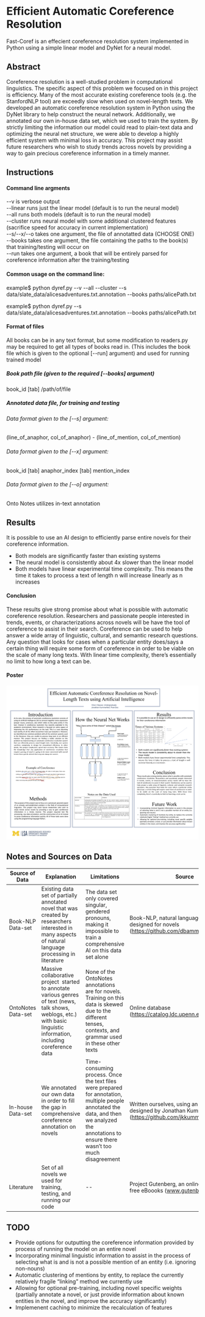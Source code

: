 # Efficient Automatic Coreference Resolution

Fast-Coref is an effecient coreference resolution system implemented in Python using a simple linear model and DyNet for a neural model.

## Abstract 

Coreference resolution is a well-studied problem in computational linguistics. The specific aspect of this problem we focused on in this project is efficiency. Many of the most accurate existing coreference tools (e.g. the StanfordNLP tool) are exceedly slow when used on novel-length texts. We developed an automatic coreference resolution system in Python using the DyNet library to help construct the neural network. Additionally, we annotated our own in-house data set, which we used to train the system. By strictly limiting the information our model could read to plain-text data and optimizing the neural net structure, we were able to develop a highly efficient system with minimal loss in accuracy. This project may assist future researchers who wish to study trends across novels by providing a way to gain precious coreference information in a timely manner. 

## Instructions 

#### Command line argments 

--v         is verbose output  
--linear    runs just the linear model (default is to run the neural model)  
--all       runs both models (default is to run the neural model)  
--cluster   runs neural model with some additional clustered features (sacrifice speed for accuracy in current implementation)  
--s/--x/--o takes one argument, the file of annotatted data (CHOOSE ONE)         
--books     takes one argument, the file containing the paths to the book(s) that training/testing will occur on  
--run       takes one argument, a book that will be entirely parsed for coreference information after the training/testing  

#### Common usage on the command line: 

example$ python dyref.py --v --all --cluster --s data/slate_data/alicesadventures.txt.annotation --books paths/alicePath.txt  
  
example$ python dyref.py --s data/slate_data/alicesadventures.txt.annotation --books paths/alicePath.txt

#### Format of files

All books can be in any text format, but some modification to readers.py may be required to get all types of books read in. (This includes the book file which is given to the optional [--run] argument) and used for running trained model 

##### Book path file (given to the required [--books] argument)
book_id [tab] /path/of/file

##### Annotated data file, for training and testing
###### Data format given to the [--s] argument:
(line_of_anaphor, col_of_anaphor) - (line_of_mention, col_of_mention)

###### Data format given to the [--x] argument:
book_id [tab] anaphor_index [tab] mention_index

###### Data format given to the [--o] argument:
Onto Notes utilizes in-text annotation


## Results

It is possible to use an AI design to efficiently parse entire novels for their coreference information.

+ Both models are significantly faster than existing systems
+ The neural model is consistently about 4x slower than the linear model
+ Both models have linear experimental time complexity. This means the time it takes to process a text of length n will increase linearly as n increases

#### Conclusion

These results give strong promise about what is possible with automatic coreference resolution. Researchers and passionate people interested in trends, events, or characterizations across novels will be have the tool of coreference to assist in their search. Coreference can be used to help answer a wide array of linguistic, cultural, and semantic research questions. Any question that looks for cases when a particular entity does/says a certain thing will require some form of coreference in order to be viable on the scale of many long texts. With linear time complexity, there’s essentially no limit to how long a text can be.

#### Poster 
![alt text](symposium_poster.png)

## Notes and Sources on Data

| Source of Data | Explanation | Limitations | Source |
|----------------|-------------|-------------|--------|
| Book-NLP Data-set| Existing data set of partially annotated novel that was created by researchers interested in many aspects of natural language processing in literature   | The data set only covered singular, gendered pronouns, making it impossible to train a comprehensive AI on this data set alone | Book-NLP, natural language processor designed for novels (https://github.com/dbamman/book-nlp) |
| OntoNotes Data-set     | Massive collaborative project  started to annotate various genres of text (news, talk shows, weblogs, etc.) with basic linguistic information, including coreference data | None of the OntoNotes annotations are for novels. Training on this data is skewed due to the different tenses, contexts, and grammar used in these other texts | Online database (https://catalog.ldc.upenn.edu/ldc2013t19) |
| In-house Data-set  | We annotated our own data in order to fill the gap in comprehensive coreference annotation on novels | Time-consuming process. Once the text files were prepared for annotation, multiple people annotated the data, and then we analyzed the annotations to ensure there wasn’t too much disagreement | Written ourselves, using an annotation tool designed by Jonathan Kummerfeld (https://github.com/jkkummerfeld/slate) |
| Literature | Set of all novels we used for training, testing, and running our code | -- | Project Gutenberg, an online database of free eBoooks (www.gutenberg.org) |

## TODO

- Provide options for outputting the coreference information provided by process of running the model on an entire novel
- Incorporating minimal linguistic information to assist in the process of selecting what is and is not a possible mention of an entity (i.e. ignoring non-nouns)
- Automatic clustering of mentions by entity, to replace the currently relatively fragile “linking” method we currently use
- Allowing for optional pre-training, including novel specific weights (partially annotate a novel, or just provide information about known entities in the novel, and improve the accuracy significantly)
- Implemenent caching to minimize the recalculation of features
